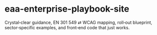 # eaa-enterprise-playbook-site
Crystal‑clear guidance, EN 301 549 ⇄ WCAG mapping, roll‑out blueprint, sector‑specific examples, and front‑end code that just works.
